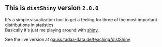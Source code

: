 ## This is `distShiny` version `2.0.0`

It's a simple visualization tool to get a feeling for three of the most important distributions in statistics.  
Basically it's just me playing around with [shiny](http://shiny.rstudio.com).

See the live version at [gauss.tadaa-data.de/teaching/distShiny](https://gauss.tadaa-data.de/teaching/distShiny/)

